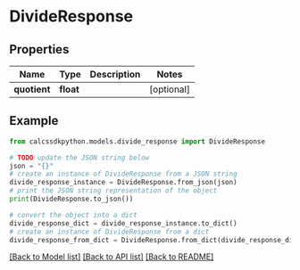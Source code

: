 # DivideResponse


## Properties

Name | Type | Description | Notes
------------ | ------------- | ------------- | -------------
**quotient** | **float** |  | [optional] 

## Example

```python
from calcssdkpython.models.divide_response import DivideResponse

# TODO update the JSON string below
json = "{}"
# create an instance of DivideResponse from a JSON string
divide_response_instance = DivideResponse.from_json(json)
# print the JSON string representation of the object
print(DivideResponse.to_json())

# convert the object into a dict
divide_response_dict = divide_response_instance.to_dict()
# create an instance of DivideResponse from a dict
divide_response_from_dict = DivideResponse.from_dict(divide_response_dict)
```
[[Back to Model list]](../README.md#documentation-for-models) [[Back to API list]](../README.md#documentation-for-api-endpoints) [[Back to README]](../README.md)


